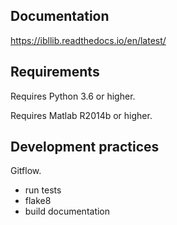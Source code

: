 ## Documentation
https://ibllib.readthedocs.io/en/latest/

## Requirements
Requires Python 3.6 or higher.

Requires Matlab R2014b or higher.

## Development practices
Gitflow.

-   run tests
-   flake8
-   build documentation

